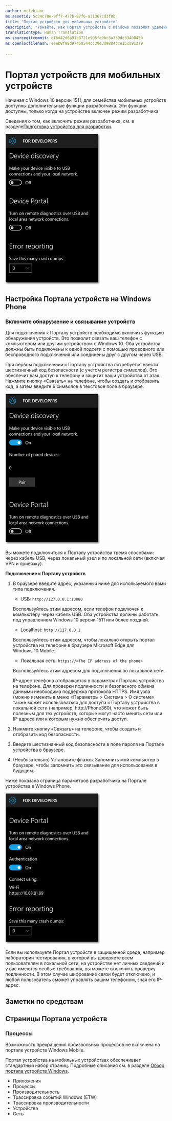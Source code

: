 ```yaml
---
author: mcleblanc
ms.assetid: 5c34c78e-9ff7-477b-87f6-a31367cd3f8b
title: "Портал устройств для мобильных устройств"
description: "Узнайте, как Портал устройства с Windows позволит удаленно настраивать и управлять мобильными устройствами."
translationtype: Human Translation
ms.sourcegitcommit: df6d42d6a91b8721e905fe9bc3a339dc33408459
ms.openlocfilehash: eeeb8f98d97468544cc30e3d9884cce15cb913a9

---
```

# Портал устройств для мобильных устройств

Начиная c Windows 10 версии 1511, для семейства мобильных устройств доступны дополнительные функции разработчика. Эти функции доступны, только когда на устройстве включен режим разработчика.

Сведения о том, как включить режим разработчика, см. в разделе[Подготовка устройства для разработки](../get-started/enable-your-device-for-development.md).

![Параметры Портала устройств](images/device-portal/mob-dev-mode-options.png)

## Настройка Портала устройств на Windows Phone

### Включите обнаружение и связывание устройств

Для подключения к Порталу устройств необходимо включить функцию обнаружения устройств. Это позволит связать ваш телефон с компьютером или другим устройством с Windows 10. Оба устройства должны быть подключены к одной подсети с помощью проводного или беспроводного подключения или соединены друг с другом через USB.

При первом подключении к Порталу устройства потребуется ввести шестизначный код безопасности (с учетом регистра символов). Это обеспечит вам доступ к телефону и защитит ваши устройства от атак. Нажмите кнопку «Связать» на телефоне, чтобы создать и отобразить код, а затем введите 6 символов в текстовое поле в браузере.

![Параметры обнаружения для устройства в режиме разработчика](images/device-portal/mob-dev-mode-pairing.png)

Вы можете подключиться к Порталу устройства тремя способами: через кабель USB, через локальный узел и по локальной сети (включая VPN и привязку).

**Подключение к Порталу устройств**

1. В браузере введите адрес, указанный ниже для используемого вами типа подключения.

    - USB: `http://127.0.0.1:10080`

    Воспользуйтесь этим адресом, если телефон подключен к компьютеру через кабель USB. Оба устройства должны работать под управлением Windows 10 версии 1511 или более поздней.
    
    - Localhost: `http://127.0.0.1`

    Воспользуйтесь этим адресом, чтобы локально открыть портал устройства на телефоне в браузере Microsoft Edge для Windows 10 Mobile.
    
    - Локальная сеть: `https://<The IP address of the phone>`

    Воспользуйтесь этим адресом для подключения по локальной сети.

    IP-адрес телефона отображается в параметрах Портала устройства на телефоне. Для проверки подлинности и безопасного обмена данными необходима поддержка протокола HTTPS. Имя узла (можно изменить в меню «Параметры > Система > О системе» также может использоваться для доступа к Порталу устройства в локальной сети (например, http://Phone360), что может быть полезным для тех устройств, которые могут часто менять сети или IP-адреса или к которым нужно обеспечить доступ. 

2. Нажмите кнопку «Связать» на телефоне, чтобы создать и отобразить код безопасности.

3. Введите шестизначный код безопасности в поле пароля на Портале устройства в браузере.

4. (Необязательно) Установите флажок Запомнить мой компьютер в браузере, чтобы запомнить это связывание для использования в будущем.

Ниже показана страница параметров разработчика на Портале устройства в Windows Phone.

![Параметры портала устройств](images/device-portal/mob-dev-mode-portal.png)

Если вы используете Портал устройств в защищенной среде, например лаборатории тестирования, в которой вы доверяете всем пользователям в локальной сети, на устройстве нет личных сведений и у вас имеются особые требования, вы можете отключить проверку подлинности. В этом случае шифрование связи будет отключено, и любой пользователь сможет управлять вашим телефоном, зная его IP-адрес.

## Заметки по средствам

## Страницы Портала устройств
### Процессы

Возможность прекращения произвольных процессов не включена на портале устройств Windows Mobile. 

Портал устройства на мобильных устройствах обеспечивает стандартный набор страниц. Подробные описания см. в разделе [Обзор портала устройств Windows](device-portal.md).

- Приложения
- Процессы
- Производительность
- Трассировка событий Windows (ETW)
- Трассировка производительности
- Устройства
- Сеть



<!--HONumber=Jun16_HO4-->


